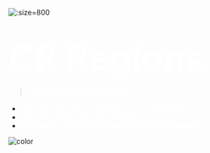 ![](https://www.cyberrepublic.org/static/media/region-map.2f917b00.png ':size=800')


# <span style="color: #fff; font-size: 2.5em;">CR Regions</span>

> <span style="color: #fff;">Elastos Regional Communities</span>

- <span style="color: #fff;">The future presence of Elastos in our Communities</span>
- <span style="color: #fff;">Our goal is to be fully self-sufficient</span>
- <span style="color: #fff;">**Building the Real World Foundation of Cyber Republic**</span>

<!-- background color -->

![color](#66769e)

